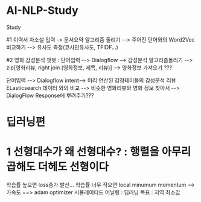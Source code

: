 # AI-NLP-Study
Study

#1 이력서 자소설 입력 -> 문서요약 알고리즘 돌리기 --> 주어진 단어와의 Word2Vec 비교하기 --> 유사도 측정(코사인유사도, TFIDF...)

#2 
영화 감성분석 챗봇 : 
단어입력 --> Dialogflow --> 감성분석 알고리즘돌리기 --> zip[영화리뷰, right join (영화정보, 제목, 리뷰)] --> 영화정보 가져오기 ???

단어입력 --> Dialogflow intent--> 미리 연산된 감정테이블의 감성분석 리뷰 ELasticsearch 데이터 와의 비교 --> 비슷한 영화리뷰와 영화 정보 찾아서 --> DialogFlow Response에 뿌려주기???

# 딥러닝편
# 1 선형대수가 왜 선형대수? : 행렬을 아무리 곱해도 더헤도 선형이다
 학습률 높으면 loss증가 발산...
 학습률 너무 작으면 local minumum
 momentum --> 가속도 ==> adam optimizer
 시뮬레이티드 어닐링 : 
 딥러닝 목표 : 지역 최소값 

